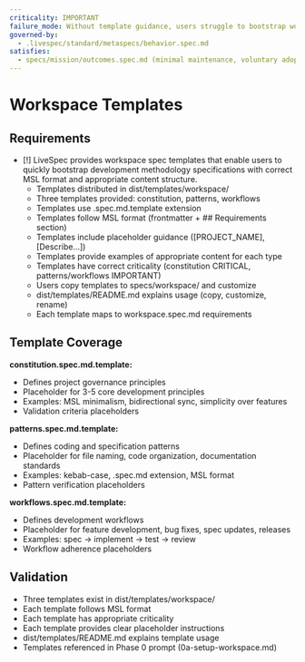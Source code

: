 ```yaml
---
criticality: IMPORTANT
failure_mode: Without template guidance, users struggle to bootstrap workspace specs with correct structure and content
governed-by:
  - .livespec/standard/metaspecs/behavior.spec.md
satisfies:
  - specs/mission/outcomes.spec.md (minimal maintenance, voluntary adoption)
---
```


# Workspace Templates

## Requirements
- [!] LiveSpec provides workspace spec templates that enable users to quickly bootstrap development methodology specifications with correct MSL format and appropriate content structure.
  - Templates distributed in dist/templates/workspace/
  - Three templates provided: constitution, patterns, workflows
  - Templates use .spec.md.template extension
  - Templates follow MSL format (frontmatter + ## Requirements section)
  - Templates include placeholder guidance ([PROJECT_NAME], [Describe...])
  - Templates provide examples of appropriate content for each type
  - Templates have correct criticality (constitution CRITICAL, patterns/workflows IMPORTANT)
  - Users copy templates to specs/workspace/ and customize
  - dist/templates/README.md explains usage (copy, customize, rename)
  - Each template maps to workspace.spec.md requirements

## Template Coverage

**constitution.spec.md.template:**
- Defines project governance principles
- Placeholder for 3-5 core development principles
- Examples: MSL minimalism, bidirectional sync, simplicity over features
- Validation criteria placeholders

**patterns.spec.md.template:**
- Defines coding and specification patterns
- Placeholder for file naming, code organization, documentation standards
- Examples: kebab-case, .spec.md extension, MSL format
- Pattern verification placeholders

**workflows.spec.md.template:**
- Defines development workflows
- Placeholder for feature development, bug fixes, spec updates, releases
- Examples: spec → implement → test → review
- Workflow adherence placeholders

## Validation

- Three templates exist in dist/templates/workspace/
- Each template follows MSL format
- Each template has appropriate criticality
- Each template provides clear placeholder instructions
- dist/templates/README.md explains template usage
- Templates referenced in Phase 0 prompt (0a-setup-workspace.md)

